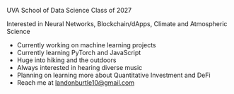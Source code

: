 UVA School of Data Science
Class of 2027

Interested in Neural Networks, Blockchain/dApps, Climate and Atmospheric Science

- Currently working on machine learning projects
- Currently learning PyTorch and JavaScript
- Huge into hiking and the outdoors
- Always interested in hearing diverse music
- Planning on learning more about Quantitative Investment and DeFi
- Reach me at landonburtle10@gmail.com
